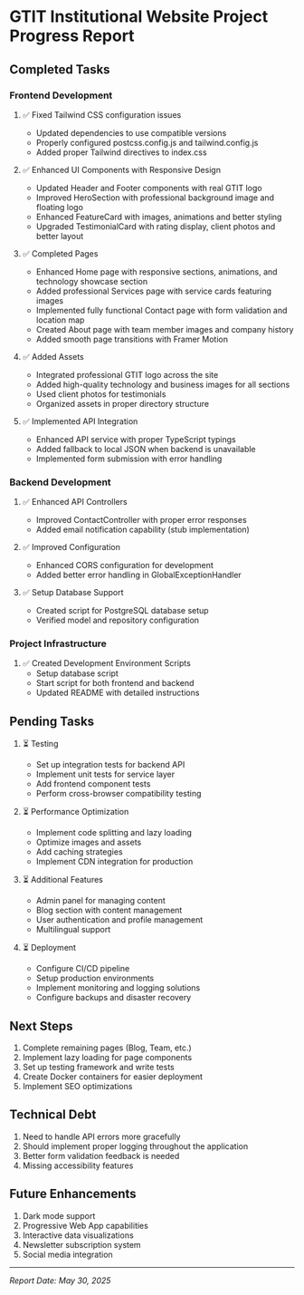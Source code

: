 # GTIT Institutional Website Project Progress Report

## Completed Tasks

### Frontend Development
1. ✅ Fixed Tailwind CSS configuration issues
   - Updated dependencies to use compatible versions
   - Properly configured postcss.config.js and tailwind.config.js
   - Added proper Tailwind directives to index.css

2. ✅ Enhanced UI Components with Responsive Design
   - Updated Header and Footer components with real GTIT logo
   - Improved HeroSection with professional background image and floating logo
   - Enhanced FeatureCard with images, animations and better styling
   - Upgraded TestimonialCard with rating display, client photos and better layout

3. ✅ Completed Pages
   - Enhanced Home page with responsive sections, animations, and technology showcase section
   - Added professional Services page with service cards featuring images
   - Implemented fully functional Contact page with form validation and location map
   - Created About page with team member images and company history
   - Added smooth page transitions with Framer Motion

4. ✅ Added Assets
   - Integrated professional GTIT logo across the site
   - Added high-quality technology and business images for all sections
   - Used client photos for testimonials
   - Organized assets in proper directory structure

5. ✅ Implemented API Integration
   - Enhanced API service with proper TypeScript typings
   - Added fallback to local JSON when backend is unavailable
   - Implemented form submission with error handling

### Backend Development
1. ✅ Enhanced API Controllers
   - Improved ContactController with proper error responses
   - Added email notification capability (stub implementation)

2. ✅ Improved Configuration
   - Enhanced CORS configuration for development
   - Added better error handling in GlobalExceptionHandler

3. ✅ Setup Database Support
   - Created script for PostgreSQL database setup
   - Verified model and repository configuration

### Project Infrastructure
1. ✅ Created Development Environment Scripts
   - Setup database script
   - Start script for both frontend and backend
   - Updated README with detailed instructions

## Pending Tasks

1. ⏳ Testing
   - Set up integration tests for backend API
   - Implement unit tests for service layer
   - Add frontend component tests
   - Perform cross-browser compatibility testing

2. ⏳ Performance Optimization
   - Implement code splitting and lazy loading
   - Optimize images and assets
   - Add caching strategies
   - Implement CDN integration for production

3. ⏳ Additional Features
   - Admin panel for managing content
   - Blog section with content management
   - User authentication and profile management
   - Multilingual support

4. ⏳ Deployment
   - Configure CI/CD pipeline
   - Setup production environments
   - Implement monitoring and logging solutions
   - Configure backups and disaster recovery

## Next Steps
1. Complete remaining pages (Blog, Team, etc.)
2. Implement lazy loading for page components
3. Set up testing framework and write tests
4. Create Docker containers for easier deployment
5. Implement SEO optimizations

## Technical Debt
1. Need to handle API errors more gracefully
2. Should implement proper logging throughout the application
3. Better form validation feedback is needed
4. Missing accessibility features

## Future Enhancements
1. Dark mode support
2. Progressive Web App capabilities
3. Interactive data visualizations
4. Newsletter subscription system
5. Social media integration

---

*Report Date: May 30, 2025*
